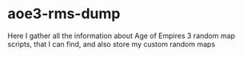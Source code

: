 # aoe3-rms-dump
Here I gather all the information about Age of Empires 3 random map scripts, that I can find, and also store my custom random maps
